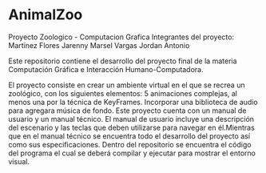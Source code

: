 # AnimalZoo
Proyecto Zoologico - Computacion Grafica
Integrantes del proyecto:
Martínez Flores Jarenny Marsel
Vargas Jordan Antonio

Este repositorio contiene el desarrollo del proyecto final de la materia Computación Gráfica e Interacción Humano-Computadora.

El proyecto consiste en crear un ambiente virtual en el que se recrea un zoológico, con los siguientes elementos:
5 animaciones complejas, al menos una por la técnica de KeyFrames.
Incorporar una biblioteca de audio para agregara música de fondo.
Este proyecto cuenta con un manual de usuario y un manual técnico. El manual de usuario incluye una descripción del escenario y las teclas que deben utilizarse para navegar en él.Mientras que en el manual técnico se encuentra todo el desarrollo del proyecto así como sus especificaciones.
Dentro del repositorio se encuentra el código del programa el cual se deberá compilar y ejecutar para mostrar el entorno visual.
